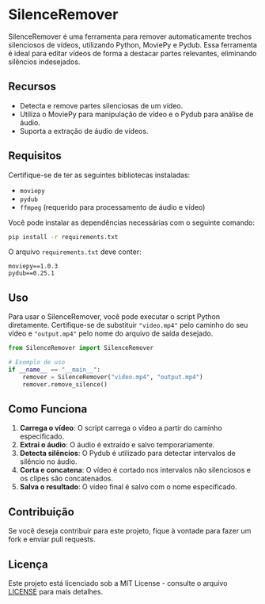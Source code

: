 
# SilenceRemover

SilenceRemover é uma ferramenta para remover automaticamente trechos silenciosos de vídeos, utilizando Python, MoviePy e Pydub. Essa ferramenta é ideal para editar vídeos de forma a destacar partes relevantes, eliminando silêncios indesejados.

## Recursos

- Detecta e remove partes silenciosas de um vídeo.
- Utiliza o MoviePy para manipulação de vídeo e o Pydub para análise de áudio.
- Suporta a extração de áudio de vídeos.

## Requisitos

Certifique-se de ter as seguintes bibliotecas instaladas:

- `moviepy`
- `pydub`
- `ffmpeg` (requerido para processamento de áudio e vídeo)

Você pode instalar as dependências necessárias com o seguinte comando:

```bash
pip install -r requirements.txt
```

O arquivo `requirements.txt` deve conter:

```
moviepy==1.0.3
pydub==0.25.1
```

## Uso

Para usar o SilenceRemover, você pode executar o script Python diretamente. Certifique-se de substituir `"video.mp4"` pelo caminho do seu vídeo e `"output.mp4"` pelo nome do arquivo de saída desejado.

```python
from SilenceRemover import SilenceRemover

# Exemplo de uso
if __name__ == "__main__":
    remover = SilenceRemover("video.mp4", "output.mp4")
    remover.remove_silence()
```

## Como Funciona

1. **Carrega o vídeo**: O script carrega o vídeo a partir do caminho especificado.
2. **Extrai o áudio**: O áudio é extraído e salvo temporariamente.
3. **Detecta silêncios**: O Pydub é utilizado para detectar intervalos de silêncio no áudio.
4. **Corta e concatena**: O vídeo é cortado nos intervalos não silenciosos e os clipes são concatenados.
5. **Salva o resultado**: O vídeo final é salvo com o nome especificado.

## Contribuição

Se você deseja contribuir para este projeto, fique à vontade para fazer um fork e enviar pull requests.

## Licença

Este projeto está licenciado sob a MIT License - consulte o arquivo [LICENSE](LICENSE) para mais detalhes.
